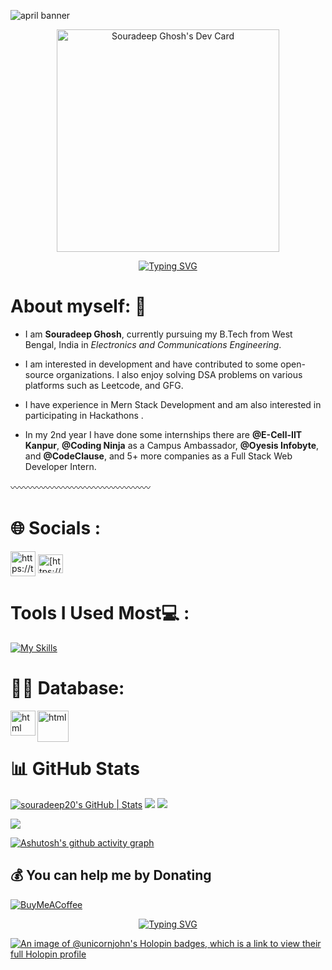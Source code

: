![april banner](https://github.com/soura07/soura07/assets/116977697/d0a3f787-8311-414b-92c5-fa239dfe0af7)

<div align="center">
  <a href="https://app.daily.dev/soura07">
    <img src="https://api.daily.dev/devcards/v2/AbsPnXWZj6uvIFNaT7iO0.png?type=default&r=x95" width="356" alt="Souradeep Ghosh's Dev Card"/>
  </a>
</div>




<p align="center">
  <a href="https://git.io/typing-svg">
    <img src="https://readme-typing-svg.demolab.com?font=Fira+Code&weight=700&size=29&pause=1001&color=FF461B&random=false&width=435&lines=Hey+Souradeep+Here+%F0%9F%99%8B%E2%80%8D%E2%99%82%EF%B8%8F;Welcome+to+my+Profile+%F0%9F%99%8F;Show+Some+%E2%9D%A4%EF%B8%8F+and+%E2%AD%90" alt="Typing SVG" />
  </a>
</p>

# About myself: 🌱  <br>

- I am **Souradeep Ghosh**, currently pursuing my B.Tech from West Bengal, India in *Electronics and Communications Engineering*. <br>

- I am interested in development and have contributed to some open-source organizations. I also enjoy solving DSA problems on various platforms such as Leetcode, and GFG. <br>

- I have experience in Mern Stack Development and am also interested in participating in Hackathons .<br>

- In my 2nd year I have done some internships there are **@E-Cell-IIT Kanpur**, **@Coding Ninja** as a Campus Ambassador, **@Oyesis Infobyte**, and **@CodeClause**, and 5+ more companies as a Full Stack Web Developer Intern. <br>


<!--<img align="right" alt="Coding" width="500" src="https://i.ytimg.com/vi/PY8f1Z3nARo/maxresdefault.jpg"/> -->

〰️〰️〰️〰️〰️〰️〰️〰️〰️〰️〰️〰️〰️〰️〰️〰️

<!--# 🌐 Socials and Coding Profiles: -->
# 🌐 Socials :

<p align="left">
<a href="https://twitter.com/Souradeep_2003_" target="blank"><img align="center" src="https://img.freepik.com/premium-vector/new-twitter-logo-x-2023-twitter-x-logo-vector-download_691560-10809.jpg" alt="https://twitter.com/souradeep_2003_" height="40" width="40" /></a>
<a href="https://www.linkedin.com/in/souradeep-ghosh-41b8b5228/" target="blank"><img align="center" src="https://raw.githubusercontent.com/rahuldkjain/github-profile-readme-generator/master/src/images/icons/Social/linked-in-alt.svg" alt="[https://www.linkedin.com/in/souradeep-ghosh-41b8b5228/](https://www.linkedin.com/in/souradeep-ghosh-41b8b5228/)" height="30" width="40" /></a>
<!-- <a href="https://www.hackerrank.com/nitsouradeep2022?hr_r=1" target="blank"><img align="center" src="https://upload.wikimedia.org/wikipedia/commons/thumb/4/40/HackerRank_Icon-1000px.png/800px-HackerRank_Icon-1000px.png" alt="[https://www.linkedin.com/in/souradeep-ghosh-41b8b5228/](https://www.linkedin.com/in/souradeep-ghosh-41b8b5228/)" height="40" width="40" /></a> -->
<!--  <a href="https://leetcode.com/John_07/" target="blank"><img align="center" src="https://leetcode.com/static/images/LeetCode_logo_rvs.png" alt="[https://www.linkedin.com/in/souradeep-ghosh-41b8b5228/](https://www.linkedin.com/in/souradeep-ghosh-41b8b5228/)"  width="30" /></a> 
<!--  <a href="https://auth.geeksforgeeks.org/user/souradeep_4n4/practice" target="blank"><img align="center" src="https://media.geeksforgeeks.org/wp-content/cdn-uploads/gfg_200x200-min.png" alt="[https://www.linkedin.com/in/souradeep-ghosh-41b8b5228/](https://www.linkedin.com/in/souradeep-ghosh-41b8b5228/)"  width="30" /></a> -->



<p>
  




# Tools I Used Most💻 :
[![My Skills](https://skillicons.dev/icons?i=py,gcp,c,cpp,nodejs,html,css,js,git,github,vscode)](https://skillicons.dev)



#  🤜🤛 Database:


<img align="left" alt="html" width="40px" src="https://images.crunchbase.com/image/upload/c_lpad,h_256,w_256,f_auto,q_auto:eco,dpr_1/erkxwhl1gd48xfhe2yld" />
<img align="left" alt="html" width="50px" src="https://res.cloudinary.com/hevo/image/upload/f_auto,q_auto/v1685922408/hevo-learn-1/tableau-oracle-connection-2.png?_i=AA" />

<br>
<br>


  
<!--#  Leetcode 🐥:
[![](https://leetcard.jacoblin.cool/souradeep_ghosh?theme=dark&font=IBM%20Plex%20Mono&ext=heatmap)](https://leetcode.com/souradeep_ghosh/) 

-->
# 📊 GitHub Stats
[![souradeep20's GitHub | Stats](https://stats.quine.sh/souradeep20/github?theme=dark)](https://quine.sh?utm_source=widgets&utm_campaign=souradeep20)
![](http://github-profile-summary-cards.vercel.app/api/cards/stats?username=soura07&theme=algolia)
![](http://github-profile-summary-cards.vercel.app/api/cards/repos-per-language?username=soura07&theme=algolia)

![](http://github-profile-summary-cards.vercel.app/api/cards/profile-details?username=soura07&theme=algolia)

[![Ashutosh's github activity graph](https://github-readme-activity-graph.vercel.app/graph?username=soura07&bg_color=001166&color=66fff5&line=00bfff&point=00fbff&area=true&hide_border=true)](https://github.com/ashutosh00710/github-readme-activity-graph)


<!---### 🎧 Currently Playing
[![spotify-github-profile](https://spotify-github-profile.vercel.app/api/view?uid=31fujcn7pz32lgyjlxlbawfi4hwm&cover_image=true&theme=default&show_offline=false&background_color=121212&interchange=false)](https://github.com/kittinan/spotify-github-profile"width="30" )--->


 ## 💰 You can help me by Donating
  [![BuyMeACoffee](https://img.shields.io/badge/Buy%20Me%20a%20Coffee-ffdd00?style=for-the-badge&logo=buy-me-a-coffee&logoColor=black)](https://buymeacoffee.com/unicornjohn) 

<p align="center">
  <a href="https://git.io/typing-svg">
    <img src="https://readme-typing-svg.demolab.com?font=Fira+Code&weight=700&size=27&pause=1000&color=1581F7&random=false&width=435&lines=Thanks+for+Visiting+%E2%9D%A4%EF%B8%8F%F0%9F%AB%B6;Visit+Again+%F0%9F%A4%9E%F0%9F%98%89" alt="Typing SVG"" />
  </a>
</p>

<!-- Proudly created with GPRM ( https://gprm.itsvg.in ) -->
[![An image of @unicornjohn's Holopin badges, which is a link to view their full Holopin profile](https://holopin.me/unicornjohn)](https://holopin.io/@unicornjohn)
